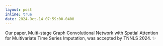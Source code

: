 ```yaml
---
layout: post
inline: true
date: 2024-Oct-14 07:59:00-0400
---
```



Our paper, Multi-stage Graph Convolutional Network with Spatial Attention for Multivariate Time Series Imputation, was accepted by TNNLS 2024.
:sparkles: 


